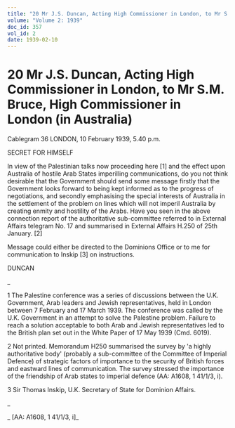 ```yaml
---
title: "20 Mr J.S. Duncan, Acting High Commissioner in London, to Mr S.M. Bruce, High Commissioner in London (in Australia)"
volume: "Volume 2: 1939"
doc_id: 357
vol_id: 2
date: 1939-02-10
---
```


# 20 Mr J.S. Duncan, Acting High Commissioner in London, to Mr S.M. Bruce, High Commissioner in London (in Australia)

Cablegram 36 LONDON, 10 February 1939, 5.40 p.m.

SECRET FOR HIMSELF

In view of the Palestinian talks now proceeding here [1] and the effect upon Australia of hostile Arab States imperilling communications, do you not think desirable that the Government should send some message firstly that the Government looks forward to being kept informed as to the progress of negotiations, and secondly emphasising the special interests of Australia in the settlement of the problem on lines which will not imperil Australia by creating enmity and hostility of the Arabs. Have you seen in the above connection report of the authoritative sub-committee referred to in External Affairs telegram No. 17 and summarised in External Affairs H.250 of 25th January. [2]

Message could either be directed to the Dominions Office or to me for communication to Inskip [3] on instructions.

DUNCAN

_

1 The Palestine conference was a series of discussions between the U.K. Government, Arab leaders and Jewish representatives, held in London between 7 February and 17 March 1939. The conference was called by the U.K. Government in an attempt to solve the Palestine problem. Failure to reach a solution acceptable to both Arab and Jewish representatives led to the British plan set out in the White Paper of 17 May 1939 (Cmd. 6019).

2 Not printed. Memorandum H250 summarised the survey by 'a highly authoritative body' (probably a sub-committee of the Committee of Imperial Defence) of strategic factors of importance to the security of British forces and eastward lines of communication. The survey stressed the importance of the friendship of Arab states to imperial defence (AA: A1608, 1 41/1/3, i).

3 Sir Thomas Inskip, U.K. Secretary of State for Dominion Affairs.

_

_ [AA: A1608, 1 41/1/3, i]_
